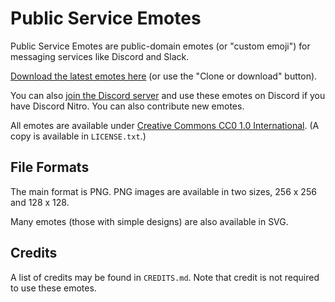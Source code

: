 # Public Service Emotes

Public Service Emotes are public-domain emotes (or "custom emoji") for messaging services like Discord and Slack.

[Download the latest emotes here](https://github.com/ObjectBoxPC/public-service-emotes/archive/main.zip) (or use the "Clone or download" button).

You can also [join the Discord server](https://discord.gg/ju9jgPM) and use these emotes on Discord if you have Discord Nitro. You can also contribute new emotes.

All emotes are available under [Creative Commons CC0 1.0 International](https://creativecommons.org/publicdomain/zero/1.0/). (A copy is available in `LICENSE.txt`.)

## File Formats

The main format is PNG. PNG images are available in two sizes, 256 x 256 and 128 x 128.

Many emotes (those with simple designs) are also available in SVG.

## Credits

A list of credits may be found in `CREDITS.md`. Note that credit is not required to use these emotes.